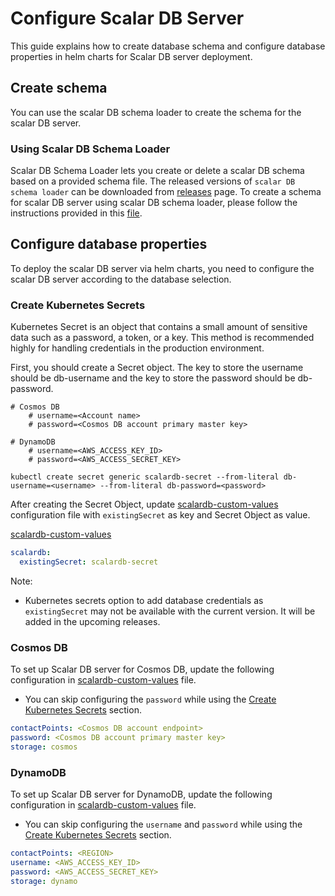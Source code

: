 # Configure Scalar DB Server

This guide explains how to create database schema and configure database properties in helm charts for Scalar DB server deployment.

## Create schema
You can use the scalar DB schema loader to create the schema for the scalar DB server.

### Using Scalar DB Schema Loader

Scalar DB Schema Loader lets you create or delete a scalar DB schema based on a provided schema file.
The released versions of `scalar DB schema loader` can be downloaded from [releases](https://github.com/scalar-labs/scalardb/releases) page.
To create a schema for scalar DB server using scalar DB schema loader, please follow the instructions provided in this [file](https://github.com/scalar-labs/scalardb/blob/master/schema-loader/README.md).

## Configure database properties

To deploy the scalar DB server via helm charts, you need to configure the scalar DB server according to the database selection.

### Create Kubernetes Secrets

Kubernetes Secret is an object that contains a small amount of sensitive data such as a password, a token, or a key.
This method is recommended highly for handling credentials in the production environment.

First, you should create a Secret object. The key to store the username should be db-username and the key to store the password should be db-password.

```
# Cosmos DB
    # username=<Account name>
    # password=<Cosmos DB account primary master key>

# DynamoDB
    # username=<AWS_ACCESS_KEY_ID>
    # password=<AWS_ACCESS_SECRET_KEY>

kubectl create secret generic scalardb-secret --from-literal db-username=<username> --from-literal db-password=<password>
```

After creating the Secret Object, update [scalardb-custom-values](../conf/scalardb-custom-values.yaml)  configuration file with `existingSecret` as key and Secret Object as value.

[scalardb-custom-values](../conf/scalardb-custom-values.yaml)

```yaml
scalardb:
  existingSecret: scalardb-secret
```

Note:
* Kubernetes secrets option to add database credentials as `existingSecret` may not be available with the current version. It will be added in the upcoming releases.

### Cosmos DB

To set up Scalar DB server for Cosmos DB, update the following configuration in [scalardb-custom-values](../conf/scalardb-custom-values.yaml) file.

* You can skip configuring the `password` while using the [Create Kubernetes Secrets](#create-kubernetes-secrets) section.

```yaml
contactPoints: <Cosmos DB account endpoint>
password: <Cosmos DB account primary master key>
storage: cosmos
```
### DynamoDB

To set up Scalar DB server for DynamoDB, update the following configuration in [scalardb-custom-values](../conf/scalardb-custom-values.yaml) file.

* You can skip configuring the `username` and `password` while using the [Create Kubernetes Secrets](#create-kubernetes-secrets) section.

```yaml
contactPoints: <REGION>
username: <AWS_ACCESS_KEY_ID>
password: <AWS_ACCESS_SECRET_KEY>
storage: dynamo
```
